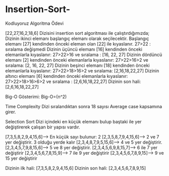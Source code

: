# Insertion-Sort-
Kodluyoruz Algoritma Ödevi

[22,27,16,2,18,6] Dizisini insertion sort algoritması ile çalıştırdığımızda; 
Dizinin ikinci elemanı başlangıç elemanı olarak seçilecektir. 
Başlangıç elemanı [27] kendinden önceki eleman olan [22] ile kıyaslanır.
27>22 : sıralama değişmedi 
Dizinin üçüncü elemanı [16] kendinden önceki elemanlarla kıyaslanır:
27>22>16 ve sıralama : [16, 22, 27]
Dizinin dördüncü elemanı [2] kendinden önceki elemanlarla kıyaslanır:
27>22>16>2 ve sıralama: [2, 16, 22, 27]
Dizinin beşinci elemanı [18] kendinden önceki elemanlarla kıyaslanır:
27>22>18>16>2 ve sıralama: [2,16,18,22,27]
Dizinin altıncı elemanı [6] kendinden önceki elemanlarla kıyaslanır:
27>22>18>16>6>2 ve sıralama : [2,6,16,18,22,27]
Dizinin son hali: [2,6,16,18,22,27]

Big-O Gösterimi: 
Big-O=(n^2)

Time Complexity
Dizi sıralandıktan sonra 18 sayısı Average case kapsamına girer.


Selection Sort Dizi içindeki en küçük elemanı bulup baştaki ile yer değiştirerek çalışan bir yapısı vardır.

[7,3,5,8,2,9,4,15,6]--> En küçük sayı bulunur: 2
[2,3,5,8,7,9,4,15,6]--> 2 ve 7 yer değiştirir. 3 olduğu yerde kalır
[2,3,4,8,7,9,5,15,6]--> 4 ve 5 yer değiştirir.
[2,3,4,5,7,9,8,15,6]--> 5 ve 8 yer değiştirir.
[2,3,4,5,6,9,8,15,7]--> 6 ile 7 yer değiştirir
[2,3,4,5,6,7,8,15,9]--> 7 ile 9 yer değiştirir
[2,3,4,5,6,7,8,9,15]--> 9 ve 15 yer değiştirir

Dizinin ilk hali: [7,3,5,8,2,9,4,15,6]
Dizinin son hali: [2,3,4,5,6,7,8,9,15] 

